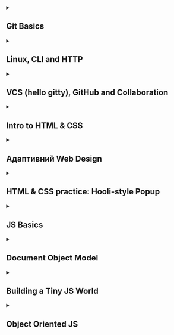 <!-- <h3><a href="https://luckydnepr.github.io/kottans-frontend/" target="_blank">Мои конспекты можно посмотреть здесь</a></h3> -->
<details>
<summary><h2>Git Basics</h2></summary>
  <details>
  <summary><h3>Мои впечатления О_о</h3></summary>
    <options>
      <ul><h3>Introduction to Git and GitHub & learngitbranching.js.org</h3>
        <h5>Новое для меня...</h5>
        <ul>
          <li>Операции по перемещению веток на определенные коммиты</li>
          <li>Операции копирования коммитов</li>
          <li>Операции слияния коммитов</li>
        </ul>
        <h5>Удивило меня...</h5>
        <ul>
          <li>Методика обращения коммитов (через создание "обратного" коммита</li>
        </ul>
        <h5>Буду использовать...</h5>
        <ul>
          <li>Отмена коммитов</li>
          <li>Операции с ветками</li>
        </ul>
      </ul>
    </options>
  </details>
  <details>
  <summary><h3>Скриншоты прохождения</h3></summary>
      <img src="https://github.com/LuckyDnepr/kottans-frontend/blob/main/task_git_basics/Git-basics-shot_01.png" alt="Introduction to Git and GitHub">
      <img src="https://github.com/LuckyDnepr/kottans-frontend/blob/main/task_git_basics/Git-basics-shot_02.png" alt="Introduction to Git and GitHub">
      <img src="https://github.com/LuckyDnepr/kottans-frontend/blob/main/task_git_basics/learngitbranching.js.org-shot_01.png">
      <img src="https://github.com/LuckyDnepr/kottans-frontend/blob/main/task_git_basics/learngitbranching.js.org-shot_02.png">
   </details>
</details>

<details>
<summary><h2>Linux, CLI and HTTP</h2></summary>
  <details>
  <summary><h3>Мои впечатления О_о</h3></summary>
    <options>
      <ul><h3>Linux, Command Line</h3>
        <h5>Новое для меня...</h5>
        <ul>
          <li>Операторы lpr, lpq, lprm, finger, df, ps aux</li>
        </ul>
        <h5>Удивило меня...</h5>
        <ul>
          <li>Специфика применения оператора "cat"</li>
        </ul>
        <h5>Буду использовать...</h5>
        <ul>
          <li>Думаю пригодятся почти все команды из курса</li>
        </ul>
      </ul>
      <ul><h3>HTTP</h3>
        <h5>Новое для меня...</h5>
        <ul>
          <li>Некоторые аспекты работы HTTP и HTTPS</li>
          <li>Большой объем информации по заголовкам, запросам и сообщениям. Сложно переварить сразу.
          Думаю при работе станет понятно, что и куда. Схоронил в конспекты :).</li>
        </ul>
        <h5>Удивило меня...</h5>
        <ul>
          <li>Специфическая манера изложения материала (очень техническая). Но при медленном прочтении
          и параллельном пользовании Google - не все так страшно, хотя отсутствие полного владения
          всей терминологией усложняет восприятие.</li>
        </ul>
        <h5>Буду использовать...</h5>
        <ul>
          <li>В той или иной степени пригодится вся информация. Законспектировал.</li>
        </ul>
      </ul>
    </options>
  </details>

  <details>
  <summary><h3>Скриншоты прохождения</h3></summary>
      <img src="https://github.com/LuckyDnepr/kottans-frontend/blob/main/task_linux_cli/Linux_CLI_and_HTTP-linux01.png" alt="Linux_CLI_and_HTTP">
      <img src="https://github.com/LuckyDnepr/kottans-frontend/blob/main/task_linux_cli/Linux_CLI_and_HTTP-linux02.png" alt="Linux_CLI_and_HTTP">
      <img src="https://github.com/LuckyDnepr/kottans-frontend/blob/main/task_linux_cli/Linux_CLI_and_HTTP-linux03.png" alt="Linux_CLI_and_HTTP">
      <img src="https://github.com/LuckyDnepr/kottans-frontend/blob/main/task_linux_cli/Linux_CLI_and_HTTP-linux04.png" alt="Linux_CLI_and_HTTP">
   </details>
</details>

<details>
<summary><h2>VCS (hello gitty), GitHub and Collaboration</h2></summary>
  <details>
  <summary><h3>Мои впечатления О_о</h3></summary>
    <options>
      <ul><h3>VCS (hello gitty), GitHub and Collaboration</h3>
        <h5>Новое для меня...</h5>
        <ul>
          <li>Практически вся информация данного курса</li>
          <li>Прохождение на learngitbranching.js.org раздела "Удаленные репозитории" далось нелегко и многие задачи до конца не отложились в памяти, но думаю, что это придет при непосредственном использовании под присмотром ментора</li>
        </ul>
        <h5>Удивило меня...</h5>
        <ul>
          <li>Возможность закрывать задачи на GitHub через Commit`ы</li>
        </ul>
        <h5>Буду использовать...</h5>
        <ul>
          <li>Думаю, что при командной работе над проектом большая часть из этого материала так или иначе будет использоваться</li>
        </ul>
      </ul>
    </options>
  </details>
  <details>
  <summary><h3>Скриншоты прохождения</h3></summary>
      <img src="https://github.com/LuckyDnepr/kottans-frontend/blob/main/task_git_collaboration/Collaboration_01.png" alt="Collaboration">
      <img src="https://github.com/LuckyDnepr/kottans-frontend/blob/main/task_git_collaboration/WorkingWithRemotes_01.png" alt="Working with remotes">
   </details>
</details>

<details>
<summary><h2>Intro to HTML & CSS</h2></summary>
  <details>
  <summary><h3>Мои впечатления О_о</h3></summary>
    <options>
      <ul><h3>HTML</h3>
        <h5>Новое для меня...</h5>
        <ul>
          <li>Учитывая мое предварительное знакомство с HTML - ничего нового</li>
        </ul>
        <h5>Буду использовать...</h5>
        <ul>
          <li>HTML во Frontend? Вы серьезно? :)</li>
        </ul>
      </ul>
      <ul><h3>CSS</h3>
        <h5>Новое для меня...</h5>
        <ul>
          <li>Добавление скачанных шрифтов в .css через @font-face</li>
        </ul>
        <h5>Буду использовать...</h5>
        <ul>
          <li>CSS в HTML который во Frontend? Откуда ему там взяться! :)</li>
        </ul>
      </ul>
    </options>
  </details>
  <details>
  <summary><h3>Скриншоты прохождения</h3></summary>
      <img src="https://github.com/LuckyDnepr/kottans-frontend/blob/main/task_html_css_intro/html_css_intro.png" alt="HTML and CSS intro">
   </details>
</details>

<details>
<summary><h2>Адаптивний Web Design</h2></summary>
  <details>
  <summary><h3>Мои впечатления О_о</h3></summary>
    <options>
      <ul><h3>HTML & CSS</h3>
        <h5>Новое для меня...</h5>
        <ul>
          <li>Встали на места многи вопросы по адаптации под разные дисплеи и устройства</li>
          <li>Знания по Grid и Flex</li>
        </ul>
        <h5>Буду использовать...</h5>
        <ul>
          <li>Grid Layout</li>
          <li>Flex Box</li>
          <li>Адаптация под устройства</li>
        </ul>
      </ul>
    </options>
  </details>
  <details>
  <summary><h3>Скриншоты прохождения</h3></summary>
      <img src="https://github.com/LuckyDnepr/kottans-frontend/blob/main/task_responsive_web_design/resp-web-design-froggy-game.png" alt="Froggy Game">
      <img src="https://github.com/LuckyDnepr/kottans-frontend/blob/main/task_responsive_web_design/resp-web-design-grid-garden-game.png" alt="Grid Garden">
   </details>
</details>

<details>
<summary><h2>HTML & CSS practice: Hooli-style Popup</h2></summary>
<p>Хочу сказать отдельное спасибо @AnnaStoyano и @A-Ostrovnyy за терпение при review данной работы.</p>
  <details>
  <summary><h3>Мои впечатления О_о</h3></summary>
    <options>
      <ul><h3>HTML & CSS practice: Hooli-style Popup</h3>
        <h5>Новое для меня...</h5>
        <ul>
          <li>Практическое применение знаний по HTML и CSS с нуля.</li>
          <li>Практическое применение flexbox и grid</li>
          <li>Некоторые вопросы аттрибутов для скринридеров, адаптивность под разные разрешения.</li>
          <li>Применение checkbox`в для динамики в меню.</li>
        </ul>
        <h5>Буду использовать...</h5>
        <ul>
          <li>flexbox и grid - очень понравилось.</li>
        </ul>
      </ul>
    </options>
  </details>
    <p>Посмотреть можно <a href="https://luckydnepr.github.io/Hooli-style-popup/">ЗДЕСЬ</a></p>
</details>

<details>
<summary><h2>JS Basics</h2></summary>
  <details>
  <summary><h3>Мои впечатления О_о</h3></summary>
    <options>
      <ul><h3>JS Basics</h3>
        <h5>Новое для меня...</h5>
        <ul>
          <li>Новое погружение в RegExp - хотя белых пятен еще много.</li>
          <li>Трансформация "каррирование". Пока не совсем понятны места для использования, но думаю с опытом придет.</li>
        </ul>
        <h5>Буду использовать...</h5>
        <ul>
          <li>Функциональное программирование</li>
          <li>Чистые функции для работы с массивами</li>
          <li>Функции высшего порядка</li>
        </ul>
      </ul>
    </options>
  </details>
  <details>
  <summary><h3>Скриншоты прохождения</h3></summary>
      <img src="https://github.com/LuckyDnepr/kottans-frontend/blob/main/task_js_basics/basic-js.png" alt="Basic JS">
      <img src="https://github.com/LuckyDnepr/kottans-frontend/blob/main/task_js_basics/es6.png" alt="ES6">
      <img src="https://github.com/LuckyDnepr/kottans-frontend/blob/main/task_js_basics/basic-data-structures.png" alt="Basic Data Structures">
      <img src="https://github.com/LuckyDnepr/kottans-frontend/blob/main/task_js_basics/basic-algorithm-scripting.png" alt="Basic Algorithm Scripting">
      <img src="https://github.com/LuckyDnepr/kottans-frontend/blob/main/task_js_basics/functional-programming.png" alt="Functional Programming">
      <img src="https://github.com/LuckyDnepr/kottans-frontend/blob/main/task_js_basics/intermediate-algorithm-scripting.png" alt="Intermediate Algorithm Scripting">
   </details>
</details>

<details>
<summary><h2>Document Object Model</h2></summary>
<h3>Выражаю благодарность @artem-trubin</h3>
  <details>
  <summary><h3>Мои впечатления О_о</h3></summary>
    <options>
      <ul>
        <h5>Новое для меня...</h5>
        <ul>
          <li>Практическое использование HTML + CSS + JS на одной странице с нуля.</li>
          <li>Изменение контента на странице в ответ на действия пользователя без перезагрузки страницы.</li>
          <li>Реальное использование асинхронных функций async/await.</li>
        </ul>
        <h5>Буду использовать...</h5>
        <ul>
          <li>Async/await - асинхронность, которой не видно...</li>
          <li>Обработка Promises c сохранением полученных данных в переменную для дальнейшей работы.</li>
        </ul>
      </ul>
    </options>
  </details>
  <details>
  <summary><h3>Скриншоты прохождения</h3></summary>
        <img src="https://github.com/LuckyDnepr/kottans-frontend/blob/main/task_js_dom/intermediate-algorithm-scripting-2.png" alt="Intermediate Algorithm Scripting">
        <img src="https://github.com/LuckyDnepr/kottans-frontend/blob/main/task_js_dom/DOM_Manipulation.png" alt="Document Object Model Manipulation">
   </details>
   <details>
    <summary><h3>Практическое задание</h3></summary>
    <h4>Посмотреть методы DOM Manipulation в действии можно <a href="https://luckydnepr.github.io/DOM-KottansFE/">ЗДЕСЬ</a></h4>
    <img src="https://github.com/LuckyDnepr/kottans-frontend/blob/main/task_js_dom/DOM_Practice.png" alt="Document Object Model Manipulation">
</details>
</details>

<details>
<summary><h2>Building a Tiny JS World</h2></summary>
<h3>Выражаю благодарность @artem-trubin и @OleksiyRudenko за code review</h3>
<details>
  <summary><h3>Мои впечатления О_о</h3></summary>
    <options>
      <ul>
        <h5>Новое для меня...</h5>
        <ul>
          <li>Практическое использование .bind (да, я его тут использовал)</li>
          <li>Работа с объектами и их свойствами</li>
        </ul>
        <h5>Буду использовать...</h5>
        <ul>
          <li>Работа с объектами и их свойствами</li>
          <li>Функции для сбора информации об объекте</li>
        </ul>
      </ul>
    </options>
  </details>
  <details>
  <summary><h3>Код</h3></summary>
      <h4>Код можно посмотреть <a href="https://github.com/LuckyDnepr/kottans-frontend/blob/main/task_a_tiny_js_world/index.js">ЗДЕСЬ</a></h4>
   </details>
</details>

<details>
<summary><h2>Object Oriented JS</h2></summary>
<h3>Выражаю благодарность @OleksiyRudenko за code review</h3>
<h4><a href="https://www.codewars.com/users/LuckyDnepr">Мой профиль на CodeWars</a></h4>
<details>
  <summary><h3>Мои впечатления О_о</h3></summary>
    <options>
      <ul>
        <h5>Новое для меня...</h5>
        <ul>
          <li>Создание игры и реализация классов.</li>
          <li>Понимание работы Engine - каждый отрезок времени мы перерисовываем canvas и пересчитываем состояние Unit-ов</li>
          <li>Как в данной работе влияет setTimeout на работу всего приложения</li>
          <li>Реализация управления персонажем не только с клавиатуры, но и при помощи swipe на смартфонах</li>
          <li>Реализация fullScreenMode для смартфонов</li>
        </ul>
        <h5>Буду использовать...</h5>
        <ul>
          <li>Создание классов и их методов</li>
          <li>Реализация swipe</li>
          <li>Наверное, на этом движке можно еще чего интересного построить</li>
        </ul>
      </ul>
    </options>
  </details>
  <details>
  <summary><h3>Код</h3></summary>
      <h4>Код можно посмотреть <a href="https://github.com/LuckyDnepr/classic-frogger-game">ЗДЕСЬ</a></h4>
      <h4>Поиграть можно <a href="https://luckydnepr.github.io/classic-frogger-game/">ЗДЕСЬ</a></h4>
   </details>

</details>
